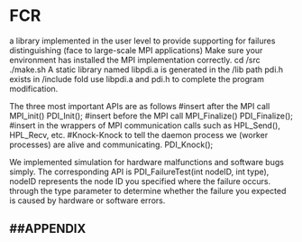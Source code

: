 # FCR
a library implemented in the user level to provide supporting for failures distinguishing 
(face to large-scale MPI applications)
    Make sure your environment has installed the MPI implementation correctly.
    cd /src
    ./make.sh
    A static library named libpdi.a is generated in the /lib path
    pdi.h exists in /include fold
    use libpdi.a and pdi.h to complete the program modification.

The three most important APIs are as follows
#insert after the MPI call MPI_init()
PDI_Init();
#insert before the MPI call MPI_Finalize()
PDI_Finalize();
#insert in the wrappers of MPI communication calls such as HPL_Send(), HPL_Recv, etc.
#Knock-Knock to tell the daemon process we (worker processes) are alive and communicating.
PDI_Knock();

We implemented simulation for hardware malfunctions and software bugs simply.
The corresponding API is PDI_FailureTest(int nodeID, int type),
nodeID represents the node ID you specified where the failure occurs.
through the type parameter to determine whether the failure you expected is caused
by hardware or software errors.


##APPENDIX
----------

